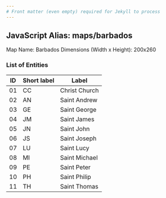 ```yaml
---
# Front matter (even empty) required for Jekyll to process
---
```


## JavaScript Alias: maps/barbados

Map Name: Barbados
Dimensions (Width x Height): 200x260





### List of Entities

ID | Short label | Label
---|---|---|
01|CC|Christ Church
02|AN|Saint Andrew
03|GE|Saint George
04|JM|Saint James
05|JN|Saint John
06|JS|Saint Joseph
07|LU|Saint Lucy
08|MI|Saint Michael
09|PE|Saint Peter
10|PH|Saint Philip
11|TH|Saint Thomas

